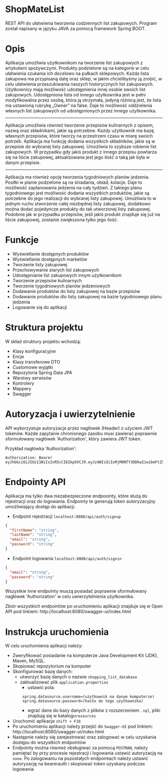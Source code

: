# ShopMateList
REST API do ułatwienia tworzenia codziennych list zakupowych.
Program został napisany w języku JAVA za pomocą framework Spring BOOT.

# Opis
Aplikacja umożliwia użytkownikom na tworzenie list zakupowych z artykułami spożywczymi.
Produkty podzielone są na kategorie w celu ułatwienia szukania ich docelowo na pułkach sklepowych.
Każda lista zakupowa ma przypisaną datę oraz sklep, w jakim chcielibyśmy ją zrobić, w celu ułatwienia przeszukiwania naszych historycznych list zakupowych.
Użytkownicy mają możliwość udostępnienia innej osobie swoich list zakupowych.
Udostępniona lista od innego użytkownika jest w pełni modyfikowalna przez osobę,  która ją otrzymała, jedyną różnicą jest, że lista ma ustawioną rubrykę   „Owner” na false.
Daje to możliwość oddzielenia własnych list zakupowych od udostępnionych przez innego użytkownika.
***
Aplikacja umożliwia również tworzenie przepisów kulinarnych z opisem, nazwą oraz składnikami, jakie są potrzebne.
Każdy użytkownik ma bazę własnych przepisów, które tworzy na przestrzeni czasu w miarę swoich potrzeb.
Aplikacja ma funkcję dodania wszystkich składników, jakie są w przepisie do wybranej listy zakupowej.
Umożliwia to szybsze robienie list zakupowych.
W przypadku gdy jakiś produkt z innego przepisu powtarza się na liście zakupowej, aktualizowana jest jego ilość o taką jak była w danym przepisie.
***
Aplikacja ma również opcję tworzenia tygodniowych planów jedzenia.
Posiłki w planie podzielone są na śniadania, obiad, kolacje.
Daje to możliwość zaplanowania jedzenia na cały tydzień.
Z takiego planu tygodniowego jest możliwość dodania wszystkich produktów, jakie są potrzebne do jego realizacji do wybranej listy zakupowej.
Umożliwia to w jednym ruchu stworzenie całej niezbędnej listy zakupowej, dodatkowo można dodać pojedyncze produkty do tak utworzonej listy zakupowej.
Podobnie jak w przypadku przepisów, jeśli jakiś produkt znajduje się już na liście zakupowej, zostanie zwiększona tylko jego ilość.

# Funkcje
* Wyświetlanie dostępnych produktów
* Wyświetlanie dostępnych marketów
* Tworzenie listy zakupowej
* Przechowywanie starych list zakupowych
* Udostępnianie list zakupowych innym użytkownikom
* Tworzenie przepisów kulinarnych
* Tworzenie tygodniowych planów jedzeniowych
* Dodawanie produktów do listy zakupowej na bazie przepisów
* Dodawanie produktów dlo listy zakupowej na bazie tygodniowego planu jedzenia
* Logowanie się do aplikacji
# Struktura projektu
W skład struktury projektu wchodzą:
* Klasy konfiguracyjne
* Encje
* Klasy transferowe DTO
* Customowe wyjątki
* Repozytoria Spring Data JPA
* Warstwy serwisów 
* Kontrolery
* Mappery
* Swagger
# Autoryzacja i uwierzytelnienie
API wykorzystuje autoryzacje przez nagłówek (Header) z użyciem JWT tokenów.
Każde zapytanie chronionego zasobu musi zawierać poprawnie sformułowany nagłówek 'Authorization', który zawiera JWT token.

Przykład nagłówka 'Authorization': 
```
Authorization: Bearer eyJhbGciOiJIUzI1NiIsInR5cCI6IkpXVCJ9.eyJzdWIiOiIxMjM0NTY3ODkwIiwibmFtZSI6IkpvaG4gRG9lIiwiaWF0IjoxNTE2MjM5MDIyfQ.SflKxwRJSMeKKF2QT4fwpMeJf36POk6yJV_adQssw5c
```
# Endpointy API
Aplikacja ma tylko dwa niezabezpieczone endpoointy, które służą do rejestracji oraz do logowania.
Endpointy te generują token autoryzacyjny umożliwiający dostęp do aplikacji.
* Endpoint rejestracji ```localhost:8080/api/auth/signup```
```JSON
{
  "firstName": "string",
  "lastName": "string",
  "email": "string",
  "password": "string"
}
```
* Endpoint logowania ```localhost:8080/api/auth/signin```
```JSON
{
  "email": "string",
  "password": "string"
}
```
Wszystkie inne endpointy muszą posiadać poprawnie sformułowany nagłówek 'Authorization' w celu uwierzytelnienia użytkownika.

Zbiór wszystkich endpointów po uruchomieniu aplikacji znajduje się w Open API pod linkiem:
http://localhost:8080/swagger-ui/index.html

# Instrukcja uruchomienia
W celu uruchomienia aplikacji należy:
* Zweryfikować posiadanie na komputerze Java Development Kit (JDK), Maven, MySQL.
* Skopiować repozytorium na komputer
* Skonfigurować bazę danych:
  * utworzyć bazę danych o nazwie ```shopping_list_database```
  * zaktualizować plik ```application.properties```
    * ustawić pola: 
    ```
     spring.datasource.username=(użytkownik na danym komputerze)
     spring.datasource.password=(hasło do tego użytkownika)
     ``` 
    * wgrać dane do bazy danych z plików z rozszerzeniem ```.sql```, pliki znajdują się w katalogu```resources```
* Uruchomić aplikacje ```shift + F10```
* Po uruchomieniu aplikacji należy przejść do ```Swagger-UI``` pod linkiem: http://localhost:8080/swagger-ui/index.html
* Następnie należy się zarejestrować oraz zalogować w celu uzyskania dostępu do wszystkich endpointów
* Endpointy można również obsługiwać za pomocą ```POSTMAN```, należy pamiętać by przy procesie rejestracji i logowania ustawić autoryzację na ```none```. Po zalogowaniu na pozostałych endpointach należy ustawić autoryzację na bearerauth i skopiować token uzyskany podczas logowania